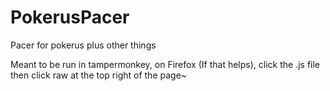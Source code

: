 # PokerusPacer
Pacer for pokerus plus other things

Meant to be run in tampermonkey, on Firefox (If that helps), click the .js file then click raw at the top right of the page~
